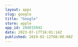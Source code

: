 ```yaml
---
layout: apps
slug: google
title: "Google"
store: apple
app_id: 284815942
date: 2023-07-17T16:01:14Z
published: 2019-02-12T08:00:00Z
---
```

